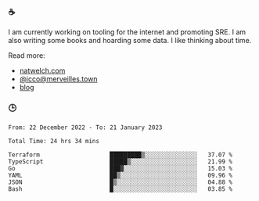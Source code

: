 ### ☕

I am currently working on tooling for the internet and promoting SRE. I am also writing some books and hoarding some data. I like thinking about time. 

Read more:

 - [natwelch.com](https://natwelch.com)
 - [@icco@merveilles.town](https://merveilles.town/@icco)
 - [blog](https://writing.natwelch.com)

### 🕒

<!--START_SECTION:waka-->

```text
From: 22 December 2022 - To: 21 January 2023

Total Time: 24 hrs 34 mins

Terraform                    █████████▒░░░░░░░░░░░░░░░   37.07 %
TypeScript                   █████▒░░░░░░░░░░░░░░░░░░░   21.99 %
Go                           ███▓░░░░░░░░░░░░░░░░░░░░░   15.03 %
YAML                         ██▒░░░░░░░░░░░░░░░░░░░░░░   09.96 %
JSON                         █▒░░░░░░░░░░░░░░░░░░░░░░░   04.88 %
Bash                         █░░░░░░░░░░░░░░░░░░░░░░░░   03.85 %
```

<!--END_SECTION:waka-->
